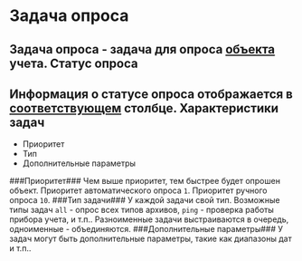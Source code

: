 Задача опроса
=============
**Задача опроса** - задача для опроса [объекта](object.md) учета.
Статус опроса
-------------
Информация о статусе опроса отображается в [соответствующем](poll-state.md) столбце.
Характеристики задач
--------------------

* Приоритет
* Тип
* Дополнительные параметры

###Приоритет###
Чем выше приоритет, тем быстрее будет опрошен объект. Приоритет автоматического опроса `1`. Приоритет ручного опроса `10`.
###Тип задачи###
У каждой задачи свой тип. Возможные типы задач `all` - опрос всех типов архивов, `ping` - проверка работы прибора учета, и т.п.. Разноименные задачи выстраиваются в очередь, одноименные - объединяются.
###Дополнительные параметры###
У задач могут быть дополнительные параметры, такие как диапазоны дат и т.п..  
